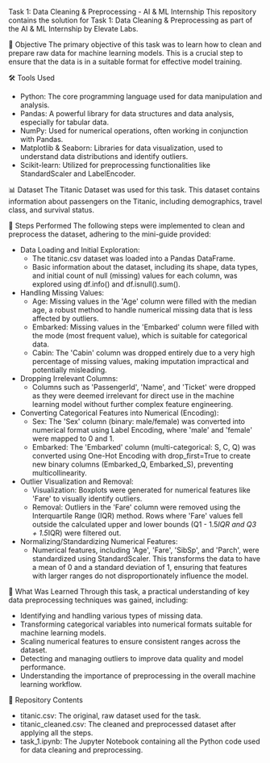 Task 1: Data Cleaning & Preprocessing - AI & ML Internship
This repository contains the solution for Task 1: Data Cleaning & Preprocessing as part of the AI & ML Internship by Elevate Labs.


🎯 Objective
The primary objective of this task was to learn how to clean and prepare raw data for machine learning models. This is a crucial step to ensure that the data is in a suitable format for effective model training.

🛠 Tools Used
 * Python: The core programming language used for data manipulation and analysis.
 * Pandas: A powerful library for data structures and data analysis, especially for tabular data.
 * NumPy: Used for numerical operations, often working in conjunction with Pandas.
 * Matplotlib & Seaborn: Libraries for data visualization, used to understand data distributions and identify outliers.
 * Scikit-learn: Utilized for preprocessing functionalities like StandardScaler and LabelEncoder.
   
📊 Dataset
The Titanic Dataset was used for this task. This dataset contains information about passengers on the Titanic, including demographics, travel class, and survival status.

📝 Steps Performed
The following steps were implemented to clean and preprocess the dataset, adhering to the mini-guide provided:
 * Data Loading and Initial Exploration:
   * The titanic.csv dataset was loaded into a Pandas DataFrame.
   * Basic information about the dataset, including its shape, data types, and initial count of null (missing) values for each column, was explored using df.info() and df.isnull().sum().
 * Handling Missing Values:
   * Age: Missing values in the 'Age' column were filled with the median age, a robust method to handle numerical missing data that is less affected by outliers.
   * Embarked: Missing values in the 'Embarked' column were filled with the mode (most frequent value), which is suitable for categorical data.
   * Cabin: The 'Cabin' column was dropped entirely due to a very high percentage of missing values, making imputation impractical and potentially misleading.
 * Dropping Irrelevant Columns:
   * Columns such as 'PassengerId', 'Name', and 'Ticket' were dropped as they were deemed irrelevant for direct use in the machine learning model without further complex feature engineering.
 * Converting Categorical Features into Numerical (Encoding):
   * Sex: The 'Sex' column (binary: male/female) was converted into numerical format using Label Encoding, where 'male' and 'female' were mapped to 0 and 1.
   * Embarked: The 'Embarked' column (multi-categorical: S, C, Q) was converted using One-Hot Encoding with drop_first=True to create new binary columns (Embarked_Q, Embarked_S), preventing multicollinearity.
 * Outlier Visualization and Removal:
   * Visualization: Boxplots were generated for numerical features like 'Fare' to visually identify outliers.
   * Removal: Outliers in the 'Fare' column were removed using the Interquartile Range (IQR) method. Rows where 'Fare' values fell outside the calculated upper and lower bounds (Q1 - 1.5*IQR and Q3 + 1.5*IQR) were filtered out.
 * Normalizing/Standardizing Numerical Features:
   * Numerical features, including 'Age', 'Fare', 'SibSp', and 'Parch', were standardized using StandardScaler. This transforms the data to have a mean of 0 and a standard deviation of 1, ensuring that features with larger ranges do not disproportionately influence the model.

🧠 What Was Learned
Through this task, a practical understanding of key data preprocessing techniques was gained, including:
 * Identifying and handling various types of missing data.
 * Transforming categorical variables into numerical formats suitable for machine learning models.
 * Scaling numerical features to ensure consistent ranges across the dataset.
 * Detecting and managing outliers to improve data quality and model performance.
 * Understanding the importance of preprocessing in the overall machine learning workflow.

📁 Repository Contents
 * titanic.csv: The original, raw dataset used for the task.
 * titanic_cleaned.csv: The cleaned and preprocessed dataset after applying all the steps.
 * task_1.ipynb: The Jupyter Notebook containing all the Python code used for data cleaning and preprocessing.
